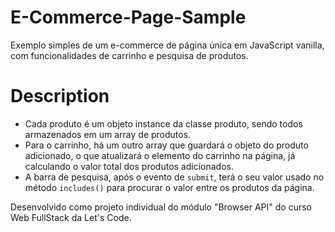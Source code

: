 # E-Commerce-Page-Sample
Exemplo simples de um e-commerce de página única em JavaScript vanilla, com funcionalidades de carrinho e pesquisa de produtos. 

# Description
- Cada produto é um objeto instance da classe produto, sendo todos armazenados em um array de produtos. 
- Para o carrinho, há um outro array que guardará o objeto do produto adicionado, o que atualizará o elemento do carrinho na página, já calculando o valor total dos produtos adicionados. 
- A barra de pesquisa, após o evento de <code>submit</code>, terá o seu valor usado no método <code>includes()</code> para procurar o valor entre os produtos da página.

Desenvolvido como projeto individual do módulo "Browser API" do curso Web FullStack da Let's Code. 
